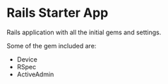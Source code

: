 # Rails Starter App

Rails application with all the initial gems and settings.

Some of the gem included are:

* Device
* RSpec
* ActiveAdmin
